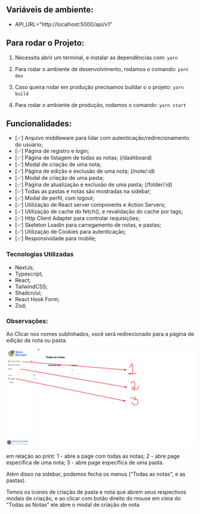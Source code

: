 ## Variáveis de ambiente:

- API_URL="http://localhost:5000/api/v1"

## Para rodar o Projeto:

1. Necessita abrir um terminal, e instalar as dependências com:
   `yarn`

2. Para rodar o ambiente de desenvolvimento, rodamos o comando:
   `yarn dev`

3. Caso queira rodar em produção precisamos buildar o o projeto:
   `yarn build`

4. Para rodar o ambiente de produção, rodamos o comando:
   `yarn start`

## Funcionalidades:

- [✅] Arquivo middleware para lidar com autenticação/redirecionamento do usuário;
- [✅] Página de registro e login;
- [✅] Página de listagem de todas as notas; (/dashboard)
- [✅] Modal de criação de uma nota;
- [✅] Página de edição e exclusão de uma nota; (/note/:id)
- [✅] Modal de criação de uma pasta;
- [✅] Página de atualização e exclusão de uma pasta; (/folder/:id)
- [✅] Todas as pastas e notas são mostradas na sidebar;
- [✅] Modal de perfil, com logout;
- [✅] Utilização de React server components e Action Servers;
- [✅] Utilização de cache do fetch(), e revalidação do cache por tags;
- [✅] Http Client Adapter para controlar requisições;
- [✅] Skeleton Loadin para carregamento de notas, e pastas;
- [✅] Utilização de Cookies para autenticação;
- [✅] Responsividade para mobile;

### Tecnologias Utilizadas

- NextJs;
- Typescript;
- React;
- TailwindCSS;
- Shadcn/ui;
- React Hook Form;
- Zod;

### Observações:

Ao Clicar nos nomes sublinhados, você será redirecionado para a página de edição da nota ou pasta.

![alt text](image-1.png)

em relação ao print:
1 - abre a page com todas as notas;
2 - abre page específica de uma nota;
3 - abre page específica de uma pasta.

Além disso na sidebar, podemos fecha os menus ("Todas as notas", e as pastas).

Temos os icones de criação de pasta e nota que abrem seus respectivos modais de criação, e ao clicar com botão direito do mouse em cima do "Todas as Notas" ele abre o modal de criação de nota
